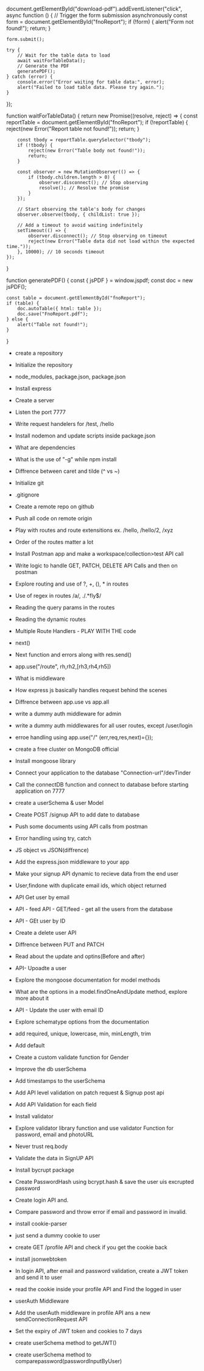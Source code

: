 document.getElementById("download-pdf").addEventListener("click", async function () {
    // Trigger the form submission asynchronously
    const form = document.getElementById("fnoReport");
    if (!form) {
        alert("Form not found!");
        return;
    }

    form.submit();

    try {
        // Wait for the table data to load
        await waitForTableData();
        // Generate the PDF
        generatePDF();
    } catch (error) {
        console.error("Error waiting for table data:", error);
        alert("Failed to load table data. Please try again.");
    }
});

function waitForTableData() {
    return new Promise((resolve, reject) => {
        const reportTable = document.getElementById("fnoReport");
        if (!reportTable) {
            reject(new Error("Report table not found!"));
            return;
        }

        const tbody = reportTable.querySelector("tbody");
        if (!tbody) {
            reject(new Error("Table body not found!"));
            return;
        }

        const observer = new MutationObserver(() => {
            if (tbody.children.length > 0) {
                observer.disconnect(); // Stop observing
                resolve(); // Resolve the promise
            }
        });

        // Start observing the table's body for changes
        observer.observe(tbody, { childList: true });

        // Add a timeout to avoid waiting indefinitely
        setTimeout(() => {
            observer.disconnect(); // Stop observing on timeout
            reject(new Error("Table data did not load within the expected time."));
        }, 10000); // 10 seconds timeout
    });
}

function generatePDF() {
    const { jsPDF } = window.jspdf;
    const doc = new jsPDF();

    const table = document.getElementById("fnoReport");
    if (table) {
        doc.autoTable({ html: table });
        doc.save("FnoReport.pdf");
    } else {
        alert("Table not found!");
    }
}
- create a repository
- Initialize the repository
- node_modules, package.json, package.json
- Install express
- Create a server
- Listen the port 7777
- Write request handelers for /test, /hello
- Install nodemon and update scripts inside package.json
- What are dependencies
- What is the use of "-g" while npm install
- Diffrence between caret and tilde (^ vs ~)

- Initialize git
- .gitignore 
- Create a remote repo on github 
- Push all code on remote origin
- Play with routes and route extensitions ex. /hello, /hello/2, /xyz
- Order of the routes matter a lot 
- Install Postman app and make a workspace/collection>test API call
- Write logic to handle GET, PATCH, DELETE API Calls and then on postman
- Explore routing and use of ?, +, (), * in routes 
- Use of regex in routes /a/, ./.*fly$/
- Reading the query params in the routes
- Reading the dynamic routes

- Multiple Route Handlers - PLAY WITH THE code
- next()
- Next function and errors along with res.send()
- app.use("/route", rh,rh2,[rh3,rh4,rh5])
- What is middleware
- How express js basically handles request behind the scenes
- Diffrence between app.use vs app.all
- write a dummy auth middleware for admin
- write a dummy auth middlewares for all user routes, except /user/login
- erroe handling using app.use("/" (err,req,res,next)={});

- create a free cluster on MongoDB official
- Install mongoose library
- Connect your application to the database "Connection-url"/devTinder
- Call the connectDB function and connect to database before starting application on 7777
- create a userSchema & user Model
- Create POST /signup API to add date to database
- Push some documents using API calls from postman
- Error handling using try, catch

- JS object vs JSON(diffrence)
- Add the express.json middleware to your app
- Make your signup API dynamic to recieve data from the end user
- User,findone with duplicate email ids, which object returned
- API Get user by email
- API - feed API - GET/feed - get all the users from the database
- API - GEt user by ID
- Create a delete user API
- Diffrence between PUT and PATCH
- Read about the update and optins(Before and after)
- API- Upoadte a user
- Explore the mongoose documentation for model methods
- What are the options in a model.findOneAndUpdate method, explore more about it
- API - Update the user with email ID



- Explore schematype options from the documentation
- add required, unique, lowercase, min, minLength, trim
- Add default 
- Create a custom validate function for Gender
- Improve the db userSchema 
- Add timestamps to the userSchema
- Add API level validation on patch request & Signup post api
- Add API Validation for each field 
- Install validator 
- Explore validator library function and use validator Function for password, email and photoURL
- Never trust req.body


- Validate the data in SignUP API
- Install bycrupt package
- Create PasswordHash using bcrypt.hash & save the user uis excrupted password
- Create login API and. 
- Compare password and throw error if email and password in invalid.


- install cookie-parser
- just send a dummy cookie to user 
- create GET /profile API and check if you get the cookie back 
- install jsonwebtoken 
- In login API, after email and password validation, create a JWT token and send it to user
- read the cookie inside your profile API and Find the logged in user
- userAuth Middleware
- Add the userAuth middleware in profile API ans a new sendConnectionRequest API
- Set the expiry of JWT token and cookies to 7 days
- create userSchema method to getJWT()
- create userSchema method to comparepassword(passwordInputByUser)
























